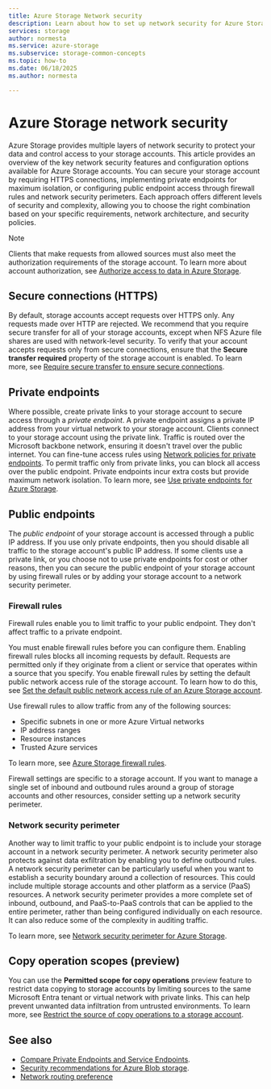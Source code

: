 ```yaml
---
title: Azure Storage Network security
description: Learn about how to set up network security for Azure Storage accounts.
services: storage
author: normesta
ms.service: azure-storage
ms.subservice: storage-common-concepts
ms.topic: how-to
ms.date: 06/18/2025
ms.author: normesta

---
```


# Azure Storage network security

Azure Storage provides multiple layers of network security to protect your data and control access to your storage accounts. This article provides an overview of the key network security features and configuration options available for Azure Storage accounts. You can secure your storage account by requiring HTTPS connections, implementing private endpoints for maximum isolation, or configuring public endpoint access through firewall rules and network security perimeters. Each approach offers different levels of security and complexity, allowing you to choose the right combination based on your specific requirements, network architecture, and security policies.

> [!NOTE]
> Clients that make requests from allowed sources must also meet the authorization requirements of the storage account. To learn more about account authorization, see [Authorize access to data in Azure Storage](../common/authorize-data-access.md).

## Secure connections (HTTPS)

By default, storage accounts accept requests over HTTPS only. Any requests made over HTTP are rejected. We recommend that you require secure transfer for all of your storage accounts, except when NFS Azure file shares are used with network-level security. To verify that your account accepts requests only from secure connections, ensure that the **Secure transfer required** property of the storage account is enabled. To learn more, see [Require secure transfer to ensure secure connections](storage-require-secure-transfer.md).

## Private endpoints

Where possible, create private links to your storage account to secure access through a *private endpoint*. A private endpoint assigns a private IP address from your virtual network to your storage account. Clients connect to your storage account using the private link. Traffic is routed over the Microsoft backbone network, ensuring it doesn't travel over the public internet. You can fine-tune access rules using [Network policies for private endpoints](../../private-link/disable-private-endpoint-network-policy.md). To permit traffic only from private links, you can block all access over the public endpoint. Private endpoints incur extra costs but provide maximum network isolation. To learn more, see [Use private endpoints for Azure Storage](storage-private-endpoints.md).

## Public endpoints

The *public endpoint* of your storage account is accessed through a public IP address. If you use only private endpoints, then you should disable all traffic to the storage account's public IP address. If some clients use a private link, or you choose not to use private endpoints for cost or other reasons, then you can secure the public endpoint of your storage account by using firewall rules or by adding your storage account to a network security perimeter.

### Firewall rules

Firewall rules enable you to limit traffic to your public endpoint. They don't affect traffic to a private endpoint. 

You must enable firewall rules before you can configure them. Enabling firewall rules blocks all incoming requests by default. Requests are permitted only if they originate from a client or service that operates within a source that you specify. You enable firewall rules by setting the default public network access rule of the storage account. To learn how to do this, see [Set the default public network access rule of an Azure Storage account](storage-network-security-set-default-access.md). 

Use firewall rules to allow traffic from any of the following sources:

- Specific subnets in one or more Azure Virtual networks
- IP address ranges
- Resource instances
- Trusted Azure services

To learn more, see [Azure Storage firewall rules](storage-network-security.md).

Firewall settings are specific to a storage account. If you want to manage a single set of inbound and outbound rules around a group of storage accounts and other resources, consider setting up a network security perimeter.

### Network security perimeter

Another way to limit traffic to your public endpoint is to include your storage account in a network security perimeter. A network security perimeter also protects against data exfiltration by enabling you to define outbound rules. A network security perimeter can be particularly useful when you want to establish a security boundary around a collection of resources. This could include multiple storage accounts and other platform as a service (PaaS) resources. A network security perimeter provides a more complete set of inbound, outbound, and PaaS-to-PaaS controls that can be applied to the entire perimeter, rather than being configured individually on each resource. It can also reduce some of the complexity in auditing traffic. 

To learn more, see [Network security perimeter for Azure Storage](storage-network-security-perimeter.md).

## Copy operation scopes (preview)

You can use the **Permitted scope for copy operations** preview feature to restrict data copying to storage accounts by limiting sources to the same Microsoft Entra tenant or virtual network with private links. This can help prevent unwanted data infiltration from untrusted environments. To learn more, see [Restrict the source of copy operations to a storage account](security-restrict-copy-operations.md).

## See also

- [Compare Private Endpoints and Service Endpoints](../../virtual-network/vnet-integration-for-azure-services.md#compare-private-endpoints-and-service-endpoints).
- [Security recommendations for Azure Blob storage](../blobs/security-recommendations.md).
- [Network routing preference](network-routing-preference.md)